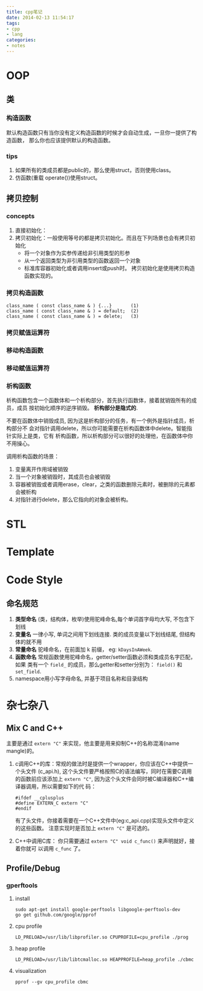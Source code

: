 ```yaml
---
title: cpp笔记
date: 2014-02-13 11:54:17
tags:
- cpp
- lang
categories:
- notes
---
```

# OOP

## 类

### 构造函数

默认构造函数只有当你没有定义构造函数的时候才会自动生成，一旦你一提供了构造函数， 那么你也应该提供默认的构造函数。

### tips

1.  如果所有的类成员都是public的，那么使用struct，否则使用class。
2.  仿函数(重载 operate())使用struct。

## 拷贝控制

### concepts

1.  直接初始化：
2.  拷贝初始化：一般使用等号的都是拷贝初始化。而且在下列场景也会有拷贝初始化
      - 将一个对象作为实参传递给非引用类型的形参
      - 从一个返回类型为非引用类型的函数返回一个对象
      - 标准库容器初始化或者调用insert或push时。
    拷贝初始化是使用拷贝构造函数实现的。

### 拷贝构造函数

``` example
class_name ( const class_name & ) {...}       (1)
class_name ( const class_name & ) = default;  (2)
class_name ( const class_name & ) = delete;   (3)
```

### 拷贝赋值运算符

### 移动构造函数

### 移动赋值运算符

### 析构函数

析构函数包含一个函数体和一个析构部分，首先执行函数体，接着就销毁所有的成员，成员 按初始化顺序的逆序销毁。 **析构部分是隐式的**.

不要在函数体中销毁成员, 因为这是析构部分的任务，有一个例外是指针成员，析构部分不
会对指针调用delete，所以你可能需要在析构函数体中delete。智能指针实际上是类，它有
析构函数，所以析构部分可以很好的处理他，在函数体中你不用操心。

调用析构函数的场景：

1.  变量离开作用域被销毁
2.  当一个对象被销毁时，其成员也会被销毁
3.  容器被销毁或者调用erase，clear，之类的函数删除元素时，被删除的元素都会被析构
4.  对指针进行delete，那么它指向的对象会被析构。

# STL

# Template

# Code Style

## 命名规范

1.  **类型命名** (类，结构体，枚举)使用驼峰命名,每个单词首字母均大写, 不包含下划线
2.  **变量名** 一律小写, 单词之间用下划线连接. 类的成员变量以下划线结尾, 但结构体的就不用
3.  **常量命名** 驼峰命名，在前面加 k 前缀， eg: `kDaysInAWeek`.
4.  **函数命名** 常规函数使用驼峰命名，getter/setter函数必须和类成员名字匹配， 如果 类有一个 `field_`
    的成员，那么getter和setter分别为： `field()` 和 `set_field`.
5.  namespace用小写字母命名, 并基于项目名称和目录结构

# 杂七杂八

## Mix C and C++

主要是通过 `extern "C"` 来实现，他主要是用来抑制C++的名称混淆(name mangle)的。

1.  c调用C++的库：常规的做法时是提供一个wrapper，你应该在C++中提供一个头文件 (c\_api.h),
    这个头文件要严格按照C的语法编写，同时在需要C调用的函数前应该添加上 `extern
    "C"`, 因为这个头文件会同时被C编译器和C++编译器调用，所以需要如下的代 码：
    
        #ifdef __cplusplus
        #define EXTERN_C extern "C"
        #endif

    有了头文件，你接着需要在一个C++文件中(eg:c\_api.cpp)实现头文件中定义的这些函数。 注意实现时是否加上 `extern
    "C"` 是可选的。

2.  C++中调用C库： 你只需要通过 `extern "C" void c_func()` 来声明就好，接着你就可 以调用 `c_func`
    了。

## Profile/Debug

### gperftools

1.  install
    
    ``` example
    sudo apt-get install google-perftools libgoogle-perftools-dev
    go get github.com/google/pprof
    ```

2.  cpu profile
    
    ``` example
    LD_PRELOAD=/usr/lib/libprofiler.so CPUPROFILE=cpu_profile ./prog
    ```

3.  heap profile
    
    ``` example
    LD_PRELOAD=/usr/lib/libtcmalloc.so HEAPPROFILE=heap_profile ./cbmc
    ```

4.  visualization
    
    ``` example
    pprof --gv cpu_profile cbmc
    ```
